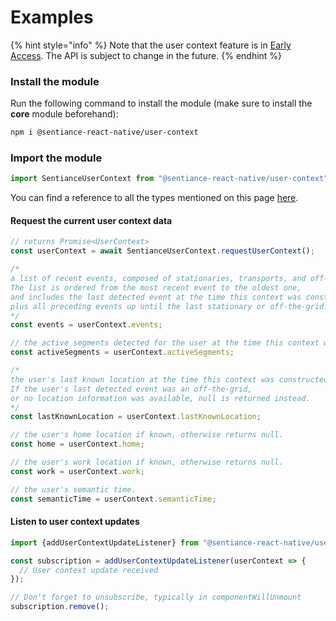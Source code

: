 # Examples

{% hint style="info" %}
Note that the user context feature is in [Early Access](../../../appendix/feature-production-readiness.md). The API is subject to change in the future.
{% endhint %}

### Install the module

Run the following command to install the module (make sure to install the **core** module beforehand):

```bash
npm i @sentiance-react-native/user-context
```

### Import the module

```javascript
import SentianceUserContext from "@sentiance-react-native/user-context";
```

You can find a reference to all the types mentioned on this page [here](https://github.com/sentiance/react-native-sentiance/blob/main/packages/user-context/lib/index.d.ts).

#### Request the current user context data

```javascript
// returns Promise<UserContext>
const userContext = await SentianceUserContext.requestUserContext();

/* 
a list of recent events, composed of stationaries, transports, and off-the-grids. 
The list is ordered from the most recent event to the oldest one, 
and includes the last detected event at the time this context was constructed, 
plus all preceding events up until the last stationary or off-the-grid.
*/
const events = userContext.events; 

// the active segments detected for the user at the time this context was constructed
const activeSegments = userContext.activeSegments;

/*
the user's last known location at the time this context was constructed. 
If the user's last detected event was an off-the-grid, 
or no location information was available, null is returned instead.
*/
const lastKnownLocation = userContext.lastKnownLocation;

// the user's home location if known, otherwise returns null.
const home = userContext.home;

// the user's work location if known, otherwise returns null.
const work = userContext.work;

// the user's semantic time.
const semanticTime = userContext.semanticTime;
```

#### Listen to user context updates

```javascript
import {addUserContextUpdateListener} from "@sentiance-react-native/user-context";

const subscription = addUserContextUpdateListener(userContext => {
  // User context update received
});

// Don't forget to unsubscribe, typically in componentWillUnmount
subscription.remove();
```
